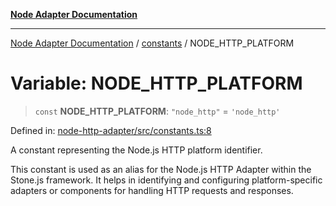 [**Node Adapter Documentation**](../../README.md)

***

[Node Adapter Documentation](../../README.md) / [constants](../README.md) / NODE\_HTTP\_PLATFORM

# Variable: NODE\_HTTP\_PLATFORM

> `const` **NODE\_HTTP\_PLATFORM**: `"node_http"` = `'node_http'`

Defined in: [node-http-adapter/src/constants.ts:8](https://github.com/stonemjs/node-http-adapter/blob/2d4cdca7f2d56ee189e6562c361aeaf96b9f1db2/src/constants.ts#L8)

A constant representing the Node.js HTTP platform identifier.

This constant is used as an alias for the Node.js HTTP Adapter within the Stone.js framework.
It helps in identifying and configuring platform-specific adapters or components for handling
HTTP requests and responses.
